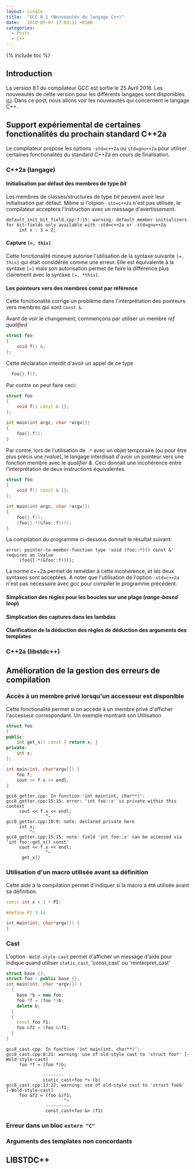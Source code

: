 ```yaml
---
layout: single
title:  "GCC 8.1 (Nouveautés du langage C++)"
date:   2018-05-07 17:03:31 +0100
categories:
  - Posts
  - C++
---
```


{% include toc %}

## Introduction
La version 8.1 du compilateur GCC est sortie le 25 Avril 2018. Les nouveautés de
cette version pour les différents langages sont disponibles
[ici](https://gcc.gnu.org/gcc-8/changes.html). Dans ce post, nous allons voir
les nouveautés qui concernent le langage C++.

## Support expériemental de certaines fonctionalités du prochain standard C++2a

Le compilateur propose les options `-std=c++2a` ou `std=gnu++2a` pour utiliser
certaines fonctionalités du standard C++2a en cours de finalisation.

### C++2a (langage)

#### Initialisation par défaut des membres de type *bit*
Les membres de classes/structures de type *bit* peuvent avoir leur
initialisation par défaut. Même si l'otpion `-stc=c++2a` n'est pas utilisée,
le compilateur acceptera l'instruction avec un message d'avertissement.

```
default_init_bit_field.cpp:7:15: warning: default member initializers for bit-fields only available with -std=c++2a or -std=gnu++2a
     int x : 3 = 2;
```

#### Capture `[=, this]`
Cette fonctionalité mineure autorise l'utilisation de la syntaxe suivante
`[=, this]` qui était considérée comme une erreur. Elle est équivalente à la
syntaxe `[=]` mais son autorisation permet de faire la différence plus
clairement avec la syntaxe `[=, *this]`.

#### Les pointeurs vers des membres const par référence
Cette fonctionalité corrige un problème dans l'interprétation des pointeurs vers
membres qui sont `const &`.

Avant de voir le changement, commençons par utiliser un membre  *ref qualified*

```cpp
struct foo
{
    void f() &;
};
```

Cette déclaration interdit d'avoir un appel de ce type
```cpp
  foo{}.f();
```

Par contre on peut faire ceci:
```cpp
struct foo
{
    void f() const & {};
};

int main(int argc, char *argv[])
{
    foo{}.f();
}
```

Par contre, lors de l'utilisation de `.*` avec un objet temporaire (ou pour
être plus précis une *rvalue*), le langage interdisait d'avoir un pointeur
vers une fonction membre avec le *qualifier &*. Ceci donnait une incohérence
entre l'interprétation de deux instructions équivalentes.

```cpp
struct foo
{
    void f() const & {};
};

int main(int argc, char *argv[])
{
    foo{}.f();
    (foo{}.*(&foo::f))();
}
```

La compilation du programme ci-dessous donnait le résultat suivant:
```
error: pointer-to-member-function type 'void (foo::*)() const &' requires an lvalue
     (foo{}.*(&foo::f))();
```

La norme c++2a permet de remédier à cette incohérence, et les deux syntaxes sont
acceptées. A noter que l'utilisation de l'option `-std=c++2a` n'est pas
nécessaire avec *gcc* pour compiler le programme précédent.

#### Simplication des règles pour les boucles sur une plage (*range-based loop*)

#### Simplication des captures dans les lambdas

#### Clarification de la déduction des règles de déduction des arguments des templates

### C++2a (libstdc++)

## Amélioration de la gestion des erreurs de compilation

### Accès à un membre privé lorsqu'un accesseur est disponible

Cette fonctionalité permet si on accède à un membre privé d'afficher l'accesseur
correspondant. Un exemple montrant son Utilisation

```cpp
struct foo
{
public:
    int get_x() const { return x; }
private:
    int x;
};

int main(int, char*argv[]) {
    foo f;
    cout << f.x << endl;
}
```

```
gcc8_getter.cpp: In function 'int main(int, char**)':
gcc8_getter.cpp:15:15: error: 'int foo::x' is private within this context
     cout << f.x << endl;
               ^~
gcc8_getter.cpp:10:9: note: declared private here
     int x;
         ^~
gcc8_getter.cpp:15:15: note: field 'int foo::x' can be accessed via 'int foo::get_x() const'
     cout << f.x << endl;
               ^~
      get_x()
```


### Utilisation d'un macro utilisée avant sa définition

Cette aide à la compilation permet d'indiquer si la macro a été utilisée avant
sa définition.

```cpp
const int x = 3 * PI;

#define PI 3.14

int main(int, char*argv[]) {
}
```
### Cast

L'option `-Wold-style-cast` permet d'afficher un message d'aide pour indique
quand utiliser `static_cast`, 'const_cast' ou 'reinterpret_cast'

```cpp
struct base {};
struct foo : public base {};
int main(int, char *argv[]) {
  {
    base *b = new foo;
    foo *f = (foo *)b;
    delete b;
  }
  {
    const foo f1;
    foo &f2 = (foo &)f1;
  }
}
```

```
gcc8_cast.cpp: In function 'int main(int, char**)':
gcc8_cast.cpp:8:21: warning: use of old-style cast to 'struct foo*' [-Wold-style-cast]
     foo *f = (foo *)b;
                     ^
              --------
              static_cast<foo *> (b)
gcc8_cast.cpp:13:22: warning: use of old-style cast to 'struct foo&' [-Wold-style-cast]
     foo &f2 = (foo &)f1;
                      ^~
               ---------
               const_cast<foo &> (f1)
```

### Erreur dans un bloc `extern "C"`

### Arguments des templates non concordants

## LIBSTDC++
